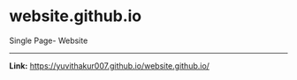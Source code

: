 # website.github.io
Single Page- Website   

--------------------
**Link:** https://yuvithakur007.github.io/website.github.io/
